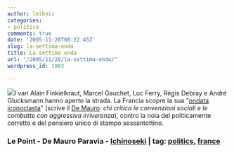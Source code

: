 ```yaml
---
author: leibniz
categories:
- politica
comments: true
date: '2005-11-28T08:22:45Z'
slug: la-settima-onda
title: La settima onda
url: "/2005/11/28/la-settima-onda/"
wordpress_id: 1903

---
```

![](https://www.ichinoseki.ac.jp/satok/JICA/wave.gif)I vari Alain Finkielkraut, Marcel Gauchet, Luc Ferry, Régis Debray e André Glucksmann hanno aperto la strada. La Francia scopre la sua "[ondata iconoclasta](https://www.lepoint.fr/france/document.html?did=171015)" (scrive il [De Mauro](https://www.demauroparavia.it/51429): _chi critica le convenzioni sociali e le combatte con aggressiva irriverenza_), contro la noia del politicamente corretto e del pensiero unico di stampo sessantottino.

### Le Point - De Mauro Paravia - [Ichinoseki](https://www.ichinoseki.ac.jp/satok/JICA/wave.gif) | tag: [politics](https://www.technorati.com/tags/politics), [france](https://www.technorati.com/tags/france)
